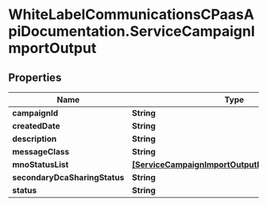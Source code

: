 # WhiteLabelCommunicationsCPaasApiDocumentation.ServiceCampaignImportOutput

## Properties

Name | Type | Description | Notes
------------ | ------------- | ------------- | -------------
**campaignId** | **String** |  | [optional] 
**createdDate** | **String** |  | [optional] 
**description** | **String** |  | [optional] 
**messageClass** | **String** |  | [optional] 
**mnoStatusList** | [**[ServiceCampaignImportOutputMnoStatusListInner]**](ServiceCampaignImportOutputMnoStatusListInner.md) |  | [optional] 
**secondaryDcaSharingStatus** | **String** |  | [optional] 
**status** | **String** |  | [optional] 


